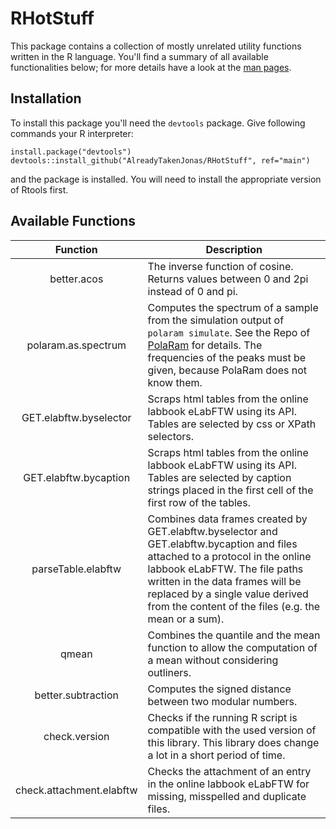 # RHotStuff
This package contains a collection of mostly unrelated utility functions written in the R language. You'll find a summary of all available functionalities below; for more details have a look at the [man pages](./man).

## Installation
To install this package you'll need the `devtools` package. Give following commands your R interpreter:
```
install.package("devtools")
devtools::install_github("AlreadyTakenJonas/RHotStuff", ref="main")
```
and the package is installed. You will need to install the appropriate version of Rtools first.

## Available Functions

Function                  | Description
:------------------------:|-------------------------------------------------------------------------------------
better.acos               | The inverse function of cosine. Returns values between 0 and 2pi instead of 0 and pi.
polaram.as.spectrum       | Computes the spectrum of a sample from the simulation output of `polaram simulate`. See the Repo of [PolaRam](https://github.com/AlreadyTakenJonas/PolaRam) for details. The frequencies of the peaks must be given, because PolaRam does not know them.
GET.elabftw.byselector    | Scraps html tables from the online labbook eLabFTW using its API. Tables are selected by css or XPath selectors.
GET.elabftw.bycaption     | Scraps html tables from the online labbook eLabFTW using its API. Tables are selected by caption strings placed in the first cell of the first row of the tables.
parseTable.elabftw        | Combines data frames created by GET.elabftw.byselector and GET.elabftw.bycaption and files attached to a protocol in the online labbook eLabFTW. The file paths written in the data frames will be replaced by a single value derived from the content of the files (e.g. the mean or a sum).
qmean                     | Combines the quantile and the mean function to allow the computation of a mean without considering outliners.
better.subtraction        | Computes the signed distance between two modular numbers.
check.version             | Checks if the running R script is compatible with the used version of this library. This library does change a lot in a short period of time.
check.attachment.elabftw  | Checks the attachment of an entry in the online labbook eLabFTW for missing, misspelled and duplicate files.
